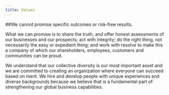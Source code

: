 ```yaml
---
title: Values
---
```


##We cannot promise specific outcomes or risk-free results.

What we can promise is to share the truth, and offer honest assessments of our businesses and our prospects; act with integrity; do the right thing, not necessarily the easy or expedient thing; and work with resolve to make this a company of which our shareholders, employees, customers and communities can be proud.

We understand that our collective diversity is our most important asset and we are committed to creating an organization where everyone can succeed based on merit. We hire and develop people with unique experiences and diverse backgrounds because we believe that is a fundamental part of strengthening our global business capabilities.
